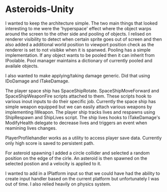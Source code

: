 # Asteroids-Unity

I wanted to keep the architecture simple.
The two main things that looked interesting to me were the 'hyperspace' effect where the object warps around the screen to the other side and pooling of objects.
I relised on renderer visibility to detect when certain sprite goes out of screen and then also added a additional world position to viewport position check as the renderer is set to not visibke when it is spanwed.
Pooling has a simple implementation. If any object wants to be pooled then it can inherit from IPoolable. Pool manager maintains a dictionary of currently pooled and availale objects.

I also wanted to make applying/taking damage generic. Did that using IDoDamage and ITakeDamage.

The player space ship has SpaceShipRotate. SpaceShipMoveForward and SpaceShipWeaponFire scripts attached to them. These scripts hook to various inout inputs to do their specific job.
Currently the space ship has simple weapon equipped but we can easily attach various weapons by implementing IWeapon.
The player ship tracks lives and respawns using ShipRespawn and ShipLives script.
The ship lives hooks to ITakeDamage's ModifyHealth delegate to decrease lives and triggers an event when reamining lives changes.

PlayerProfilehandler works as a utility to access player save data. Currently only high score is saved to persistent path.

For asteroid spawning I added a circle collider and selected a random position on the edge of the cirle. An asteroid is then spawned on the selected postion and a velocity is applied to it.

I wanted to add in a IPlatform input so that we could have had the ability to create input handler based on the current platform but unfortunately I was out of time.
I also relied heavily on physics system.
